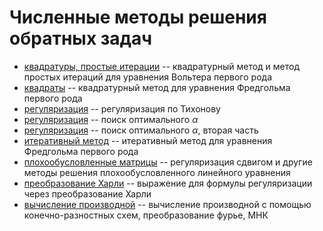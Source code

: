 # Численные методы решения обратных задач

- [квадратуры, простые итерации](_09_09_23.ipynb) -- квадратурный метод и метод простых итераций для уравнения Вольтера первого рода
- [квадраты](_09_16_23.ipynb) -- квадратурный метод для уравнения Фредгольма первого рода
- [регуляризация](_09_23_23.ipynb) -- регуляризация по Тихонову
- [регуляризация](_09_39_23.ipynb) -- поиск оптимального $\alpha$
- [регуляризация](_10_07_23.ipynb) -- поиск оптимального $\alpha$, вторая часть
- [итеративный метод](_10_14_23.ipynb) -- итеративный метод для уравнения Фредгольма первого рода
- [плохообусловленные матрицы](_10_21_23.ipynb) -- регуляризация сдвигом и другие методы решения плохообусловленного линейного уравнения
- [преобразование Харли](_10_28_23.pdf) -- выражение для формулы регуляризации через преобразование Харли
- [вычисление производной](_11_11_23.ipynb) -- вычисление производной с помощью конечно-разностных схем, преобразование фурье, МНК
